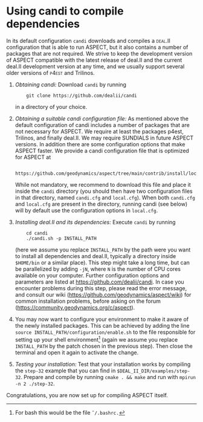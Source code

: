 
# Using candi to compile dependencies

In its default configuration `candi` downloads and compiles a <span
class="smallcaps">deal.II</span> configuration that is able to run
ASPECT, but it also contains a number of packages
that are not required. We strive to keep
the development version of ASPECT compatible
with the latest release of deal.II and the
current deal.II development version at any
time, and we usually support several older versions of <span
class="smallcaps">p4est</span> and Trilinos.

1.  *Obtaining candi:* Download `candi` by running

            git clone https://github.com/dealii/candi

    in a directory of your choice.

2.  *Obtaining a suitable candi configuration file:* As
    mentioned above the default configuration of candi includes
    a number of packages that are not necessary for ASPECT.
    We require at least the packages p4est,
    Trilinos, and finally deal.II. We may require SUNDIALS
    in future ASPECT versions. In addition there are some
    configuration options that make ASPECT faster.
    We provide a candi configuration file that is optimized for
    ASPECT at

            https://github.com/geodynamics/aspect/tree/main/contrib/install/local.cfg

    While not mandatory, we recommend to download this file and
    place it inside the `candi` directory (you should then have two
    configuration files in that directory, named `candi.cfg` and `local.cfg`).
    When both `candi.cfg` and `local.cfg` are present in the directory, running
    candi (see below) will by default use the configuration options in `local.cfg`.

2.  *Installing deal.II and its dependencies:*
    Execute `candi` by running

            cd candi
            ./candi.sh -p INSTALL_PATH

    (here we assume you replace `INSTALL_PATH` by the path were you want to
    install all dependencies and deal.II,
    typically a directory inside `$HOME/bin` or a similar place). This step
    might take a long time, but can be parallelized by adding `-jN`, where `N`
    is the number of CPU cores available on your computer. Further
    configuration options and parameters are listed at
    <https://github.com/dealii/candi>. In case you encounter problems during
    this step, please read the error message, and consult our wiki
    (<https://github.com/geodynamics/aspect/wiki>) for common installation
    problems, before asking on the forum
    (<https://community.geodynamics.org/c/aspect>).

3.  You may now want to configure your environment to make it aware of the
    newly installed packages. This can be achieved by adding the line
    `source INSTALL_PATH/configuration/enable.sh` to the file responsible for
    setting up your shell environment[^footnote1] (again we assume you replace
    `INSTALL_PATH` by the patch chosen in the previous step). Then close the
    terminal and open it again to activate the change.

4.  *Testing your installation:* Test that your installation works by
    compiling the `step-32` example that you can find in
    `$DEAL_II_DIR/examples/step-32`. Prepare and compile by running
    `cmake . && make` and run with `mpirun -n 2 ./step-32`.

Congratulations, you are now set up for compiling
ASPECT itself.

[^footnote1]: For bash this would be the file `˜/.bashrc.`
